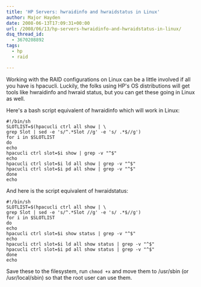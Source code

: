 ```yaml
---
title: 'HP Servers: hwraidinfo and hwraidstatus in Linux'
author: Major Hayden
date: 2008-06-13T17:09:31+00:00
url: /2008/06/13/hp-servers-hwraidinfo-and-hwraidstatus-in-linux/
dsq_thread_id:
  - 3670208892
tags:
  - hp
  - raid

---
```

Working with the RAID configurations on Linux can be a little involved if all you have is hpacucli. Luckily, the folks using HP's OS distributions will get tools like hwraidinfo and hwraid status, but you can get these going in Linux as well.

Here's a bash script equivalent of hwraidinfo which will work in Linux:

```
#!/bin/sh
SLOTLIST=$(hpacucli ctrl all show | \
grep Slot | sed -e 's/^.*Slot //g' -e 's/ .*$//g')
for i in $SLOTLIST
do
echo
hpacucli ctrl slot=$i show | grep -v "^$"
echo
hpacucli ctrl slot=$i ld all show | grep -v "^$"
hpacucli ctrl slot=$i pd all show | grep -v "^$"
done
echo
```

And here is the script equivalent of hwraidstatus:

```
#!/bin/sh
SLOTLIST=$(hpacucli ctrl all show | \
grep Slot | sed -e 's/^.*Slot //g' -e 's/ .*$//g')
for i in $SLOTLIST
do
echo
hpacucli ctrl slot=$i show status | grep -v "^$"
echo
hpacucli ctrl slot=$i ld all show status | grep -v "^$"
hpacucli ctrl slot=$i pd all show status | grep -v "^$"
done
echo
```

Save these to the filesystem, run `chmod +x` and move them to /usr/sbin (or /usr/local/sbin) so that the root user can use them.
